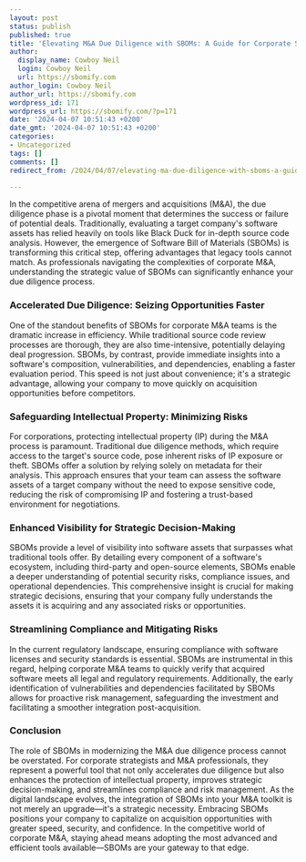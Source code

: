 ```yaml
---
layout: post
status: publish
published: true
title: 'Elevating M&A Due Diligence with SBOMs: A Guide for Corporate Strategists'
author:
  display_name: Cowboy Neil
  login: Cowboy Neil
  url: https://sbomify.com
author_login: Cowboy Neil
author_url: https://sbomify.com
wordpress_id: 171
wordpress_url: https://sbomify.com/?p=171
date: '2024-04-07 10:51:43 +0200'
date_gmt: '2024-04-07 10:51:43 +0200'
categories:
- Uncategorized
tags: []
comments: []
redirect_from: /2024/04/07/elevating-ma-due-diligence-with-sboms-a-guide-for-corporate-strategists/

---
```


In the competitive arena of mergers and acquisitions (M&A), the due diligence phase is a pivotal moment that determines the success or failure of potential deals. Traditionally, evaluating a target company's software assets has relied heavily on tools like Black Duck for in-depth source code analysis. However, the emergence of Software Bill of Materials (SBOMs) is transforming this critical step, offering advantages that legacy tools cannot match. As professionals navigating the complexities of corporate M&A, understanding the strategic value of SBOMs can significantly enhance your due diligence process.

### Accelerated Due Diligence: Seizing Opportunities Faster

One of the standout benefits of SBOMs for corporate M&A teams is the dramatic increase in efficiency. While traditional source code review processes are thorough, they are also time-intensive, potentially delaying deal progression. SBOMs, by contrast, provide immediate insights into a software's composition, vulnerabilities, and dependencies, enabling a faster evaluation period. This speed is not just about convenience; it's a strategic advantage, allowing your company to move quickly on acquisition opportunities before competitors.

### Safeguarding Intellectual Property: Minimizing Risks

For corporations, protecting intellectual property (IP) during the M&A process is paramount. Traditional due diligence methods, which require access to the target's source code, pose inherent risks of IP exposure or theft. SBOMs offer a solution by relying solely on metadata for their analysis. This approach ensures that your team can assess the software assets of a target company without the need to expose sensitive code, reducing the risk of compromising IP and fostering a trust-based environment for negotiations.

### Enhanced Visibility for Strategic Decision-Making

SBOMs provide a level of visibility into software assets that surpasses what traditional tools offer. By detailing every component of a software's ecosystem, including third-party and open-source elements, SBOMs enable a deeper understanding of potential security risks, compliance issues, and operational dependencies. This comprehensive insight is crucial for making strategic decisions, ensuring that your company fully understands the assets it is acquiring and any associated risks or opportunities.

### Streamlining Compliance and Mitigating Risks

In the current regulatory landscape, ensuring compliance with software licenses and security standards is essential. SBOMs are instrumental in this regard, helping corporate M&A teams to quickly verify that acquired software meets all legal and regulatory requirements. Additionally, the early identification of vulnerabilities and dependencies facilitated by SBOMs allows for proactive risk management, safeguarding the investment and facilitating a smoother integration post-acquisition.

### Conclusion

The role of SBOMs in modernizing the M&A due diligence process cannot be overstated. For corporate strategists and M&A professionals, they represent a powerful tool that not only accelerates due diligence but also enhances the protection of intellectual property, improves strategic decision-making, and streamlines compliance and risk management. As the digital landscape evolves, the integration of SBOMs into your M&A toolkit is not merely an upgrade—it's a strategic necessity. Embracing SBOMs positions your company to capitalize on acquisition opportunities with greater speed, security, and confidence. In the competitive world of corporate M&A, staying ahead means adopting the most advanced and efficient tools available—SBOMs are your gateway to that edge.
